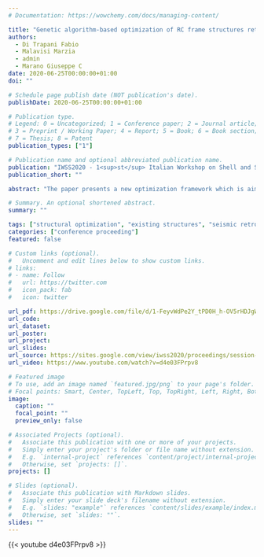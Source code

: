 ```yaml
---
# Documentation: https://wowchemy.com/docs/managing-content/

title: "Genetic algorithm-based optimization of RC frame structures retrofitting with steel jacketing"
authors:
  - Di Trapani Fabio
  - Malavisi Marzia
  - admin
  - Marano Giuseppe C
date: 2020-06-25T00:00:00+01:00
doi: ""

# Schedule page publish date (NOT publication's date).
publishDate: 2020-06-25T00:00:00+01:00

# Publication type.
# Legend: 0 = Uncategorized; 1 = Conference paper; 2 = Journal article;
# 3 = Preprint / Working Paper; 4 = Report; 5 = Book; 6 = Book section;
# 7 = Thesis; 8 = Patent
publication_types: ["1"]

# Publication name and optional abbreviated publication name.
publication: "IWSS2020 - 1<sup>st</sup> Italian Workshop on Shell and Spatial Structures, 25<sup>th</sup>-26<sup>th</sup> June 2020 | streamed from Turin (Italy)"
publication_short: ""

abstract: "The paper presents a new optimization framework which is aimed at obtaining minimization costs by optimizing the position and the amount of steel jacketing retrofitting. The proposed methodology is applied to the case study of a 3D RC frame realized in OpenSees and handled within the framework of a genetic algorithm optimization. The algorithm iterates geometric and mechanical parameters configurations, based on the outcomes of static pushover analysis, in order to match the optimal retrofitting solution, intended as the one minimizing the costs and, at the same time, maintaining a specified safety level. Results of the proposed framework will provide optimized location and amount of steel-jacketing reinforcement. It is finally shown that the use of engineering optimization methods can be effectively used to limit intervention costs without a substantial modification of structural safety.   "

# Summary. An optional shortened abstract.
summary: ""

tags: ["structural optimization", "existing structures", "seismic retrofitting", "genetic algorithms", "concrete structures", "steel jacketing", "OpenSees", "non-linear static analyses"]
categories: ["conference proceeding"]
featured: false

# Custom links (optional).
#   Uncomment and edit lines below to show custom links.
# links:
# - name: Follow
#   url: https://twitter.com
#   icon_pack: fab
#   icon: twitter

url_pdf: https://drive.google.com/file/d/1-FeyvWdPe2Y_tPD0H_h-OV5rHDJgWSaI/view
url_code:
url_dataset:
url_poster:
url_project:
url_slides:
url_source: https://sites.google.com/view/iwss2020/proceedings/session-a1-2?authuser=0
url_video: https://www.youtube.com/watch?v=d4e03FPrpv8

# Featured image
# To use, add an image named `featured.jpg/png` to your page's folder. 
# Focal points: Smart, Center, TopLeft, Top, TopRight, Left, Right, BottomLeft, Bottom, BottomRight.
image:
  caption: ""
  focal_point: ""
  preview_only: false

# Associated Projects (optional).
#   Associate this publication with one or more of your projects.
#   Simply enter your project's folder or file name without extension.
#   E.g. `internal-project` references `content/project/internal-project/index.md`.
#   Otherwise, set `projects: []`.
projects: []

# Slides (optional).
#   Associate this publication with Markdown slides.
#   Simply enter your slide deck's filename without extension.
#   E.g. `slides: "example"` references `content/slides/example/index.md`.
#   Otherwise, set `slides: ""`.
slides: ""
---
```

 {{< youtube d4e03FPrpv8 >}}
